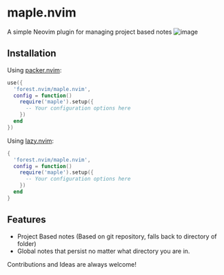 # maple.nvim

A simple Neovim plugin for managing project based notes
![image](https://github.com/user-attachments/assets/62cb554c-ac8c-4973-a20d-76bf7440a0d2)


## Installation

Using [packer.nvim](https://github.com/wbthomason/packer.nvim):

```lua
use({
  'forest.nvim/maple.nvim',
  config = function()
    require('maple').setup({
      -- Your configuration options here
    })
  end
})
```

Using [lazy.nvim](https://github.com/folke/lazy.nvim):

```lua
{
  'forest.nvim/maple.nvim',
  config = function()
    require('maple').setup({
      -- Your configuration options here
    })
  end
}
```

## Features
- Project Based notes (Based on git repository, falls back to directory of folder)
- Global notes that persist no matter what directory you are in.

Contributions and Ideas are always welcome!
